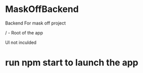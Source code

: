 # MaskOffBackend
Backend For mask off project

/ - Root of the app

UI not inculded

# run npm start to launch the app
